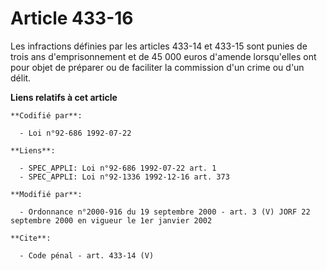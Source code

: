 # Article 433-16

Les infractions définies par les articles 433-14 et 433-15 sont punies de trois ans d'emprisonnement et de 45 000 euros
d'amende lorsqu'elles ont pour objet de préparer ou de faciliter la commission d'un crime ou d'un délit.

**Liens relatifs à cet article**

	**Codifié par**:

	  - Loi n°92-686 1992-07-22

	**Liens**:

	  - SPEC_APPLI: Loi n°92-686 1992-07-22 art. 1
	  - SPEC_APPLI: Loi n°92-1336 1992-12-16 art. 373

	**Modifié par**:

	  - Ordonnance n°2000-916 du 19 septembre 2000 - art. 3 (V) JORF 22 septembre 2000 en vigueur le 1er janvier 2002

	**Cite**:

	  - Code pénal - art. 433-14 (V)
